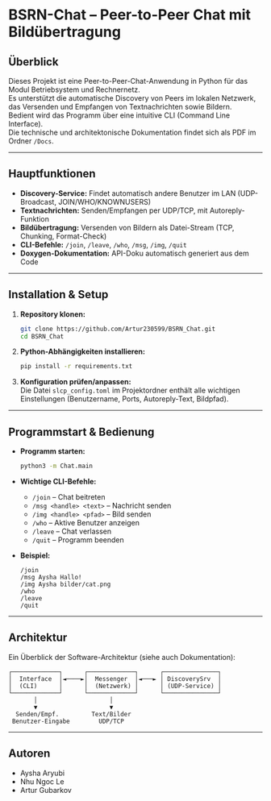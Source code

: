 # BSRN-Chat – Peer-to-Peer Chat mit Bildübertragung

## Überblick

Dieses Projekt ist eine Peer-to-Peer-Chat-Anwendung in Python für das Modul Betriebsystem und Rechnernetz.  
Es unterstützt die automatische Discovery von Peers im lokalen Netzwerk, das Versenden und Empfangen von Textnachrichten sowie Bildern.  
Bedient wird das Programm über eine intuitive CLI (Command Line Interface).  
Die technische und architektonische Dokumentation findet sich als PDF im Ordner `/Docs`.

---

## Hauptfunktionen

- **Discovery-Service:** Findet automatisch andere Benutzer im LAN (UDP-Broadcast, JOIN/WHO/KNOWNUSERS)
- **Textnachrichten:** Senden/Empfangen per UDP/TCP, mit Autoreply-Funktion
- **Bildübertragung:** Versenden von Bildern als Datei-Stream (TCP, Chunking, Format-Check)
- **CLI-Befehle:** `/join`, `/leave`, `/who`, `/msg`, `/img`, `/quit`
- **Doxygen-Dokumentation:** API-Doku automatisch generiert aus dem Code

---

## Installation & Setup

1. **Repository klonen:**
    ```bash
    git clone https://github.com/Artur230599/BSRN_Chat.git
    cd BSRN_Chat
    ```

2. **Python-Abhängigkeiten installieren:**
    ```bash
    pip install -r requirements.txt
    ```

3. **Konfiguration prüfen/anpassen:**  
   Die Datei `slcp_config.toml` im Projektordner enthält alle wichtigen Einstellungen (Benutzername, Ports, Autoreply-Text, Bildpfad).

---

## Programmstart & Bedienung

- **Programm starten:**
    ```bash
    python3 -m Chat.main
    ```

- **Wichtige CLI-Befehle:**
    - `/join` – Chat beitreten
    - `/msg <handle> <text>` – Nachricht senden
    - `/img <handle> <pfad>` – Bild senden
    - `/who` – Aktive Benutzer anzeigen
    - `/leave` – Chat verlassen
    - `/quit` – Programm beenden

- **Beispiel:**
    ```
    /join
    /msg Aysha Hallo!
    /img Aysha bilder/cat.png
    /who
    /leave
    /quit
    ```

---

## Architektur

Ein Überblick der Software-Architektur (siehe auch Dokumentation):

```text
┌─────────────┐      ┌─────────────┐      ┌───────────────┐
│  Interface  │◄────►│  Messenger  │◄───► │ DiscoverySrv  │
│  (CLI)      │      │  (Netzwerk) │      │ (UDP-Service) │
└─────────────┘      └─────────────┘      └───────────────┘
       │                    │
       ▼                    ▼
  Senden/Empf.         Text/Bilder
 Benutzer-Eingabe        UDP/TCP
```

---

## Autoren

- Aysha Aryubi  
- Nhu Ngoc Le
- Artur Gubarkov

